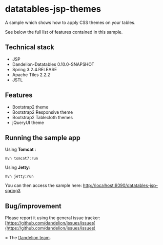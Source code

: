 datatables-jsp-themes
=================================================================

A sample which shows how to apply CSS themes on your tables.

See below the full list of features contained in this sample.

## Technical stack

 - JSP
 - Dandelion-Datatables 0.10.0-SNAPSHOT
 - Spring 3.2.4.RELEASE
 - Apache Tiles 2.2.2
 - JSTL

## Features

 - Bootstrap2 theme
 - Bootstrap2 Responsive theme
 - Bootstrap2 Tablecloth themes
 - jQueryUI theme

## Running the sample app

Using __Tomcat__ :

    mvn tomcat7:run

Using __Jetty__:

    mvn jetty:run

You can then access the sample here: [http://localhost:9090/datatables-jsp-spring3](http://localhost:9090/datatables-jsp-spring3)

## Bug/improvement

Please report it using the general issue tracker: [https://github.com/dandelion/issues/issues](https://github.com/dandelion/issues/issues)

=
The [Dandelion team](http://dandelion.github.io/team/).